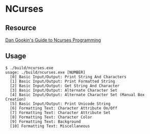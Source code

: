 # NCurses
## Resource
[Dan Gookin's Guide to Ncurses Programming](https://www.amazon.com/Dan-Gookins-Guide-Ncurses-Programming/dp/1549682571/ref=tmm_pap_swatch_0?_encoding=UTF8&dib_tag=AUTHOR&dib=eyJ2IjoiMSJ9.NXeSUHZfTXTI_PdX5Dr9OsgSjdHu-AT_-85CvdYB7bo-FIQxc0DgG-G-2i1tdkREsb8bXOdw1GVEw1g0QRoXzxHar_bDASFu9TvLJhbNSNVYZJkdsc-z52JsZ_7t3oFwKdtL60wGU90ybYgsDIRHrlNdSGWepDCu9oXDcl24uaTqbGV31XpEGfzPlp3-nOm1cSLMHqSG_K5O5tw6I9dN30koS8rlPA75C0zcf03dFyw.16TN9ZnCZ4tTa4Np8aJjC2NaTewGQJZ9rASEwP3cMyM&qid=&sr=)
## Usage
```
$ ./build/ncurses.exe
usage: ./build/ncurses.exe [NUMBER]
  [0] Basic Input/Output: Print String And Characters
  [1] Basic Input/Output: Print Formatted String
  [2] Basic Input/Output: Get String And Character
  [3] Basic Input/Output: Alternate Character Set
  [4] Basic Input/Output: Alternate Character Set (Manual Box Creation)
  [5] Basic Input/Output: Print Unicode String
  [6] Formatting Text: Character Attribute On/Off
  [7] Formatting Text: Character Attribute Set
  [8] Formatting Text: Character Color
  [9] Formatting Text: Background
  [10] Formatting Text: Miscellaneous
```
